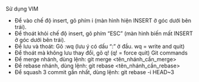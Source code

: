 Sử dụng VIM 
- Để vào chế độ insert, gõ phím i (màn hình hiện INSERT ở góc dưới bên trái). 
- Để thoát khỏi chế độ insert, gõ phím “ESC” (màn hình biến mất INSERT ở góc dưới bên trái). 
- Để lưu và thoát: Gõ :wq (lưu ý có dấu “:” ở đầu. wq = write and quit) 
- Để thoát mà không lưu thay đổi, gõ q! (q! = force quit) 
Git commands 
- Để merge nhánh, dùng lệnh: git merge <tên_nhánh_cần_merge> 
- Để rebase nhánh, dùng lệnh: git rebase <tên_nhánh_cần_rebase> 
- Để squash 3 commit gần nhất, dùng lệnh: git rebase -i HEAD~3 